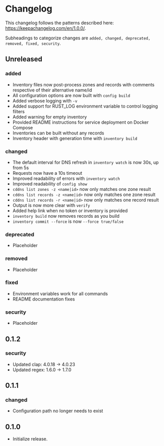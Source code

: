 Changelog
=========
This changelog follows the patterns described here: https://keepachangelog.com/en/1.0.0/.

Subheadings to categorize changes are `added, changed, deprecated, removed, fixed, security`.

## Unreleased
### added
- Inventory files now post-process zones and records with comments respective of their alternative name/id
- All configuration options are now built with `config build`
- Added verbose logging with `-v`
- Added support for RUST_LOG environment variable to control logging filters
- Added warning for empty inventory
- Provided README instructions for service deployment on Docker Compose
- Inventories can be built without any records
- Inventory header with generation time with `inventory build`
### changed
- The default interval for DNS refresh in `inventory watch` is now 30s, up from 5s
- Requests now have a 10s timeout
- Improved readability of errors with `inventory watch`
- Improved readability of `config show`
- `cddns list zones -z <name|id>` now only matches one zone result
- `cddns list records -z <name|id>` now only matches one zone result
- `cddns list records -r <name|id>` now only matches one record result
- Output is now more clear with `verify`
- Added help link when no token or inventory is provided
- `inventory build` now removes records as you build
- `inventory commit --force` is now `--force true/false`
### deprecated
- Placeholder
### removed
- Placeholder
### fixed
- Environment variables work for all commands
- README documentation fixes
### security
- Placeholder

## 0.1.2
### security
- Updated clap: 4.0.18 -> 4.0.23
- Updated regex: 1.6.0 -> 1.7.0

## 0.1.1
### changed
- Configuration path no longer needs to exist

## 0.1.0
- Initialize release.